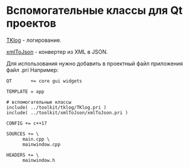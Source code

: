 # Вспомогательные классы для Qt проектов
 
[TKlog](https://github.com/pon79/toolkit/tree/master/tklog) - логирование.

[xmlToJson](https://github.com/pon79/toolkit/tree/master/xmlToJson) - конвертер из XML в JSON.

Для использования нужно добавить в проектный файл приложения файл .pri
Например:

	QT       += core gui widgets

	TEMPLATE = app

	# вспомогательные классы
	include( ../toolkit/tklog/TKlog.pri )
	include( ../toolkit/xmlToJson/xmlToJson.pri )

	CONFIG += c++17

	SOURCES += \
		  main.cpp \
		  mainwindow.cpp

	HEADERS += \
		  mainwindow.h
